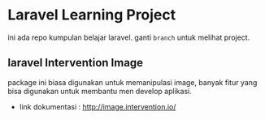 # Laravel Learning Project

ini ada repo kumpulan belajar laravel.
ganti `branch` untuk melihat project.

## laravel Intervention Image

package ini biasa digunakan untuk memanipulasi image, banyak fitur yang bisa digunakan untuk membantu men develop aplikasi.

-   link dokumentasi : http://image.intervention.io/
